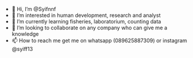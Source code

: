 - 👋 Hi, I’m @Syifnnf
- 👀 I’m interested in human development, research and analyst
- 🌱 I’m currently learning fisheries, laboratorium, counting data
- 💞️ I’m looking to collaborate on any company who can give me a knowledge
- 📫 How to reach me get me on whatsapp (089625887309) or instagram @syiff13

<!---
Syifnnf/Syifnnf is a ✨ special ✨ repository because its `README.md` (this file) appears on your GitHub profile.
You can click the Preview link to take a look at your changes.
--->
